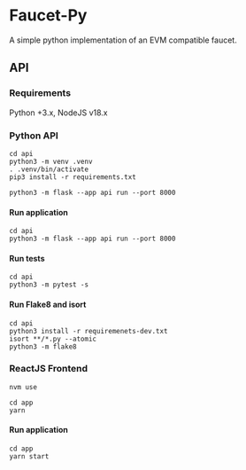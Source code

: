 # Faucet-Py

A simple python implementation of an EVM compatible faucet.

## API

### Requirements

Python +3.x, NodeJS v18.x

### Python API

```
cd api
python3 -m venv .venv
. .venv/bin/activate
pip3 install -r requirements.txt

python3 -m flask --app api run --port 8000
```

#### Run application

```
cd api
python3 -m flask --app api run --port 8000
```


#### Run tests

```
cd api
python3 -m pytest -s
```

#### Run Flake8 and isort

```
cd api
python3 install -r requiremenets-dev.txt
isort **/*.py --atomic
python3 -m flake8
```

### ReactJS Frontend

```
nvm use

cd app
yarn
```

#### Run application

```
cd app
yarn start
```